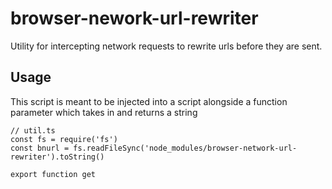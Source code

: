 # browser-nework-url-rewriter

Utility for intercepting network requests to rewrite urls before they are sent. 

## Usage

This script is meant to be injected into a script alongside a function parameter which takes in and returns a string

```
// util.ts
const fs = require('fs')
const bnurl = fs.readFileSync('node_modules/browser-network-url-rewriter').toString()

export function get

```